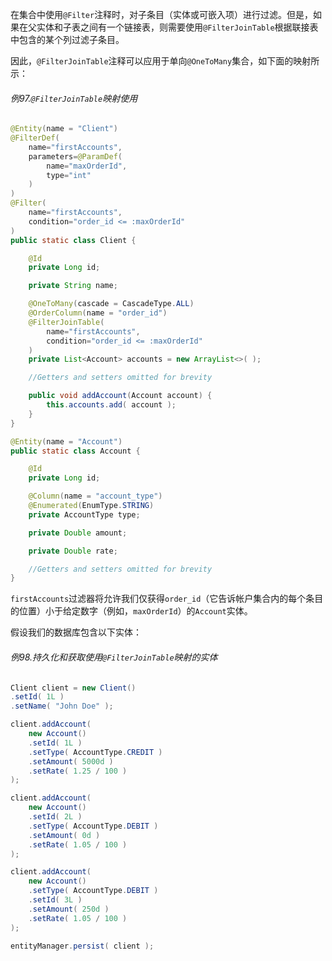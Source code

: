 在集合中使用`@Filter`注释时，对子条目（实体或可嵌入项）进行过滤。但是，如果在父实体和子表之间有一个链接表，则需要使用`@FilterJoinTable`根据联接表中包含的某个列过滤子条目。

因此，`@FilterJoinTable`注释可以应用于单向`@OneToMany`集合，如下面的映射所示：

###### 例97.`@FilterJoinTable`映射使用

```java
@Entity(name = "Client")
@FilterDef(
    name="firstAccounts",
    parameters=@ParamDef(
        name="maxOrderId",
        type="int"
    )
)
@Filter(
    name="firstAccounts",
    condition="order_id <= :maxOrderId"
)
public static class Client {

    @Id
    private Long id;

    private String name;

    @OneToMany(cascade = CascadeType.ALL)
    @OrderColumn(name = "order_id")
    @FilterJoinTable(
        name="firstAccounts",
        condition="order_id <= :maxOrderId"
    )
    private List<Account> accounts = new ArrayList<>( );

    //Getters and setters omitted for brevity

    public void addAccount(Account account) {
        this.accounts.add( account );
    }
}

@Entity(name = "Account")
public static class Account {

    @Id
    private Long id;

    @Column(name = "account_type")
    @Enumerated(EnumType.STRING)
    private AccountType type;

    private Double amount;

    private Double rate;

    //Getters and setters omitted for brevity
}
```

`firstAccounts`过滤器将允许我们仅获得`order_id`（它告诉帐户集合内的每个条目的位置）小于给定数字（例如，`maxOrderId`）的`Account`实体。

假设我们的数据库包含以下实体：

###### 例98.持久化和获取使用`@FilterJoinTable`映射的实体

```java
Client client = new Client()
.setId( 1L )
.setName( "John Doe" );

client.addAccount(
    new Account()
    .setId( 1L )
    .setType( AccountType.CREDIT )
    .setAmount( 5000d )
    .setRate( 1.25 / 100 )
);

client.addAccount(
    new Account()
    .setId( 2L )
    .setType( AccountType.DEBIT )
    .setAmount( 0d )
    .setRate( 1.05 / 100 )
);

client.addAccount(
    new Account()
    .setType( AccountType.DEBIT )
    .setId( 3L )
    .setAmount( 250d )
    .setRate( 1.05 / 100 )
);

entityManager.persist( client );
```



